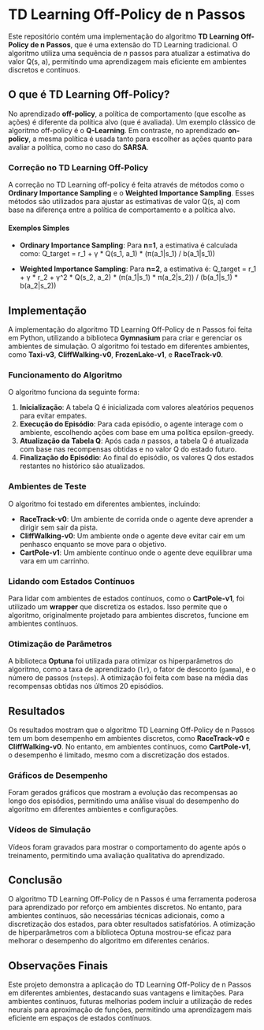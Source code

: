 # TD Learning Off-Policy de n Passos

Este repositório contém uma implementação do algoritmo **TD Learning Off-Policy de n Passos**, que é uma extensão do TD Learning tradicional. O algoritmo utiliza uma sequência de *n* passos para atualizar a estimativa do valor Q(s, a), permitindo uma aprendizagem mais eficiente em ambientes discretos e contínuos.

## O que é TD Learning Off-Policy?

No aprendizado **off-policy**, a política de comportamento (que escolhe as ações) é diferente da política alvo (que é avaliada). Um exemplo clássico de algoritmo off-policy é o **Q-Learning**. Em contraste, no aprendizado **on-policy**, a mesma política é usada tanto para escolher as ações quanto para avaliar a política, como no caso do **SARSA**.

### Correção no TD Learning Off-Policy

A correção no TD Learning off-policy é feita através de métodos como o **Ordinary Importance Sampling** e o **Weighted Importance Sampling**. Esses métodos são utilizados para ajustar as estimativas de valor Q(s, a) com base na diferença entre a política de comportamento e a política alvo.

#### Exemplos Simples

- **Ordinary Importance Sampling**: Para **n=1**, a estimativa é calculada como:
  Q_target = r_1 + γ * Q(s_1, a_1) * (π(a_1|s_1) / b(a_1|s_1))

- **Weighted Importance Sampling**: Para **n=2**, a estimativa é:
  Q_target = r_1 + γ * r_2 + γ^2 * Q(s_2, a_2) * (π(a_1|s_1) * π(a_2|s_2)) / (b(a_1|s_1) * b(a_2|s_2))

## Implementação

A implementação do algoritmo TD Learning Off-Policy de n Passos foi feita em Python, utilizando a biblioteca **Gymnasium** para criar e gerenciar os ambientes de simulação. O algoritmo foi testado em diferentes ambientes, como **Taxi-v3**, **CliffWalking-v0**, **FrozenLake-v1**, e **RaceTrack-v0**.

### Funcionamento do Algoritmo

O algoritmo funciona da seguinte forma:

1. **Inicialização**: A tabela Q é inicializada com valores aleatórios pequenos para evitar empates.
2. **Execução do Episódio**: Para cada episódio, o agente interage com o ambiente, escolhendo ações com base em uma política epsilon-greedy.
3. **Atualização da Tabela Q**: Após cada *n* passos, a tabela Q é atualizada com base nas recompensas obtidas e no valor Q do estado futuro.
4. **Finalização do Episódio**: Ao final do episódio, os valores Q dos estados restantes no histórico são atualizados.

### Ambientes de Teste

O algoritmo foi testado em diferentes ambientes, incluindo:

- **RaceTrack-v0**: Um ambiente de corrida onde o agente deve aprender a dirigir sem sair da pista.
- **CliffWalking-v0**: Um ambiente onde o agente deve evitar cair em um penhasco enquanto se move para o objetivo.
- **CartPole-v1**: Um ambiente contínuo onde o agente deve equilibrar uma vara em um carrinho.

### Lidando com Estados Contínuos

Para lidar com ambientes de estados contínuos, como o **CartPole-v1**, foi utilizado um **wrapper** que discretiza os estados. Isso permite que o algoritmo, originalmente projetado para ambientes discretos, funcione em ambientes contínuos.

### Otimização de Parâmetros

A biblioteca **Optuna** foi utilizada para otimizar os hiperparâmetros do algoritmo, como a taxa de aprendizado (`lr`), o fator de desconto (`gamma`), e o número de passos (`nsteps`). A otimização foi feita com base na média das recompensas obtidas nos últimos 20 episódios.

## Resultados

Os resultados mostram que o algoritmo TD Learning Off-Policy de n Passos tem um bom desempenho em ambientes discretos, como **RaceTrack-v0** e **CliffWalking-v0**. No entanto, em ambientes contínuos, como **CartPole-v1**, o desempenho é limitado, mesmo com a discretização dos estados.

### Gráficos de Desempenho

Foram gerados gráficos que mostram a evolução das recompensas ao longo dos episódios, permitindo uma análise visual do desempenho do algoritmo em diferentes ambientes e configurações.

### Vídeos de Simulação

Vídeos foram gravados para mostrar o comportamento do agente após o treinamento, permitindo uma avaliação qualitativa do aprendizado.

## Conclusão

O algoritmo TD Learning Off-Policy de n Passos é uma ferramenta poderosa para aprendizado por reforço em ambientes discretos. No entanto, para ambientes contínuos, são necessárias técnicas adicionais, como a discretização dos estados, para obter resultados satisfatórios. A otimização de hiperparâmetros com a biblioteca Optuna mostrou-se eficaz para melhorar o desempenho do algoritmo em diferentes cenários.

## Observações Finais

Este projeto demonstra a aplicação do TD Learning Off-Policy de n Passos em diferentes ambientes, destacando suas vantagens e limitações. Para ambientes contínuos, futuras melhorias podem incluir a utilização de redes neurais para aproximação de funções, permitindo uma aprendizagem mais eficiente em espaços de estados contínuos.
